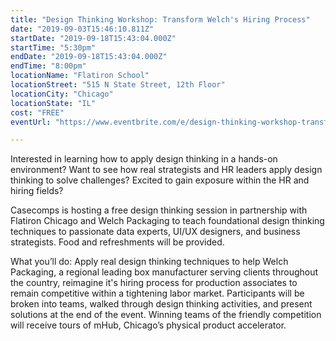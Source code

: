 ```yaml
---
title: "Design Thinking Workshop: Transform Welch's Hiring Process"
date: "2019-09-03T15:46:10.811Z"
startDate: "2019-09-18T15:43:04.000Z"
startTime: "5:30pm"
endDate: "2019-09-18T15:43:04.000Z"
endTime: "8:00pm"
locationName: "Flatiron School"
locationStreet: "515 N State Street, 12th Floor"
locationCity: "Chicago"
locationState: "IL"
cost: "FREE"
eventUrl: "https://www.eventbrite.com/e/design-thinking-workshop-transform-welchs-hiring-process-tickets-71269654455"

---
```


Interested in learning how to apply design thinking in a hands-on environment? Want to see how real strategists and HR leaders apply design thinking to solve challenges? Excited to gain exposure within the HR and hiring fields?

Casecomps is hosting a free design thinking session in partnership with Flatiron Chicago and Welch Packaging to teach foundational design thinking techniques to passionate data experts, UI/UX designers, and business strategists. Food and refreshments will be provided.

What you’ll do: Apply real design thinking techniques to help Welch Packaging, a regional leading box manufacturer serving clients throughout the country, reimagine it's hiring process for production associates to remain competitive within a tightening labor market. Participants will be broken into teams, walked through design thinking activities, and present solutions at the end of the event. Winning teams of the friendly competition will receive tours of mHub, Chicago’s physical product accelerator.

